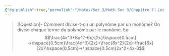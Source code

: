 ```yaml
---
{"dg-publish":true,"permalink":"/Notes/Sec 3/Math Sec 3/Chapitre 7：Les expressions algébriques équivalentes/Section 7.4：Division de polynômes/C) Division d’un polynôme par un monôme/"}
---
```



>[!Question]- Comment divise-t-on un polynôme par un monôme?
>On divise chaque terme du polynôme par le monôme.
>Ex:
>$$\frac{4x^3+8x^2-6x}{2x}\hspace{0.5cm}→\hspace{0.5cm}\frac{4x^3}{2x}+\frac{8x^2}{2x}-\frac{6x}{2x}\hspace{0.5cm}→\hspace{0.5cm}2x^2+4x-3$$

